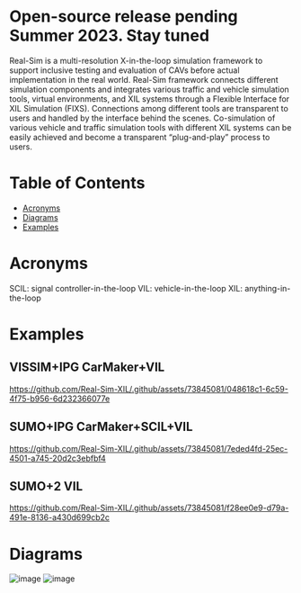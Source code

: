 # Open-source release pending Summer 2023. Stay tuned

Real-Sim is a multi-resolution X-in-the-loop simulation framework to support inclusive testing and evaluation of CAVs before actual implementation in the real world. Real-Sim framework connects different simulation components and integrates various traffic and vehicle simulation tools, virtual environments, and XIL systems through a Flexible Interface for XIL Simulation (FIXS). Connections among different tools are transparent to users and handled by the interface behind the scenes. Co-simulation of various vehicle and traffic simulation tools with different XIL systems can be easily achieved and become a transparent “plug-and-play” process to users.

Table of Contents  
=======================
* [Acronyms](#acronyms)  
* [Diagrams](#diagrams)  
* [Examples](#examples)  

# Acronyms
SCIL: signal controller-in-the-loop
VIL: vehicle-in-the-loop
XIL: anything-in-the-loop

# Examples
## VISSIM+IPG CarMaker+VIL
https://github.com/Real-Sim-XIL/.github/assets/73845081/048618c1-6c59-4f75-b956-6d232366077e

## SUMO+IPG CarMaker+SCIL+VIL
https://github.com/Real-Sim-XIL/.github/assets/73845081/7eded4fd-25ec-4501-a745-20d2c3ebfbf4

## SUMO+2 VIL
https://github.com/Real-Sim-XIL/.github/assets/73845081/f28ee0e9-d79a-491e-8136-a430d699cb2c

# Diagrams
![image](https://github.com/Real-Sim-XIL/.github/assets/73845081/a0e7f2e7-4905-4249-8090-5ed755814e5a)
![image](https://github.com/Real-Sim-XIL/.github/assets/73845081/189bb990-63ef-48bd-9de1-4bf49e2ff5b3)


